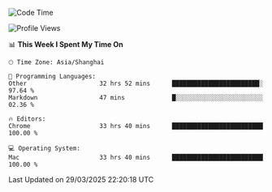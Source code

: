 <!--START_SECTION:waka-->
![Code Time](http://img.shields.io/badge/Code%20Time-3%2C719%20hrs%2044%20mins-blue)

![Profile Views](http://img.shields.io/badge/Profile%20Views-3-blue)

📊 **This Week I Spent My Time On** 

```text
🕑︎ Time Zone: Asia/Shanghai

💬 Programming Languages: 
Other                    32 hrs 52 mins      ████████████████████████░   97.64 % 
Markdown                 47 mins             █░░░░░░░░░░░░░░░░░░░░░░░░   02.36 % 

🔥 Editors: 
Chrome                   33 hrs 40 mins      █████████████████████████   100.00 % 

💻 Operating System: 
Mac                      33 hrs 40 mins      █████████████████████████   100.00 % 
```


 Last Updated on 29/03/2025 22:20:18 UTC
<!--END_SECTION:waka-->